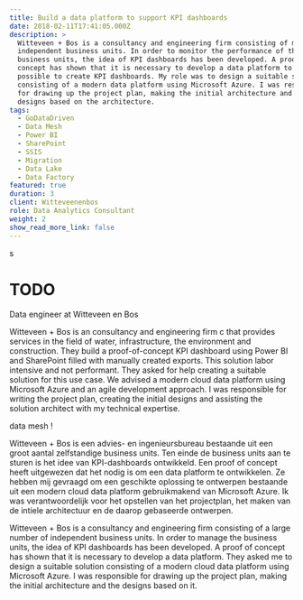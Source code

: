 ```yaml
---
title: Build a data platform to support KPI dashboards
date: 2018-02-11T17:41:05.000Z
description: >
  Witteveen + Bos is a consultancy and engineering firm consisting of many
  independent business units. In order to monitor the performance of the
  business units, the idea of ​​KPI dashboards has been developed. A proof of
  concept has shown that it is necessary to develop a data platform to make
  possible to create KPI dashboards. My role was to design a suitable solution
  consisting of a modern data platform using Microsoft Azure. I was responsible
  for drawing up the project plan, making the initial architecture and the
  designs based on the architecture.
tags:
  - GoDataDriven
  - Data Mesh
  - Power BI
  - SharePoint
  - SSIS
  - Migration
  - Data Lake
  - Data Factory
featured: true
duration: 3
client: Witteveenenbos
role: Data Analytics Consultant
weight: 2
show_read_more_link: false
---
```


s

# TODO
Data engineer at Witteveen en Bos


Witteveen + Bos is an consultancy and engineering firm c that provides services in the field of water, infrastructure, the environment and construction. They build a proof-of-concept KPI dashboard using Power BI and SharePoint filled with manually created exports. This solution labor intensive and not performant. They asked for help creating a suitable solution for this use case. We advised a modern cloud data platform using Microsoft Azure and an agile development approach. I was responsible for writing the project plan, creating the initial designs and assisting the solution architect with my technical expertise.

data mesh !

Witteveen + Bos is een advies- en ingenieursbureau bestaande uit een groot aantal zelfstandige business units. Ten einde de business units aan te sturen is het idee van KPI-dashboards ontwikkeld. Een proof of concept heeft uitgewezen dat het nodig is om een data platform te ontwikkelen. Ze hebben mij gevraagd om een geschikte oplossing te ontwerpen bestaande uit een modern cloud data platform gebruikmakend van Microsoft Azure. Ik was verantwoordelijk voor het opstellen van het projectplan, het maken van de intiele architectuur en de daarop gebaseerde ontwerpen.

Witteveen + Bos is a consultancy and engineering firm consisting of a large number of independent business units. In order to manage the business units, the idea of ​​KPI dashboards has been developed. A proof of concept has shown that it is necessary to develop a data platform. They asked me to design a suitable solution consisting of a modern cloud data platform using Microsoft Azure. I was responsible for drawing up the project plan, making the initial architecture and the designs based on it.
